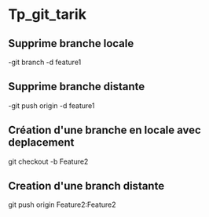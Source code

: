 # Tp_git_tarik

## Supprime branche locale
-git branch -d feature1 

## Supprime branche distante
-git push origin -d feature1 

## Création d'une branche en locale avec deplacement 
git checkout -b Feature2
## Creation d'une branch distante
git push origin Feature2:Feature2
